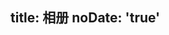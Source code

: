 title: 相册
noDate: 'true'
---
<link type="text/css" rel="stylesheet">
<div class="instagram"><section class="archives album"><ul class="img-box-ul"></ul></section></div>

<script data-main="/./photo.js" src="/./require.js" type="text/javascript"></script>